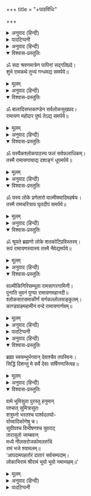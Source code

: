 +++
title = "+पाठविधिः"

+++

<details><summary>अनुवाद (हिन्दी)</summary>

वाल्मीकीय रामायणकी अनेक प्रकारकी पारायण-विधियाँ हैं। श्रीरामसेवाग्रन्थ, अनुष्ठानप्रकाश, स्कान्दोक्त रामायण-माहात्म्य, बृहद्धर्मपुराण तथा शाङ्कर, रामानुज, मध्व, रामानन्द आदि विभिन्न सम्प्रदायोंकी अलग-अलग विधियाँ हैं, यद्यपि उनका अन्तर साधारण है। इसी प्रकार इसके सकाम और निष्काम अनुष्ठानोंके भी भेद हैं। सबपर विस्तृत विचार यहाँ सम्भव नहीं। वाल्मीकीयके परम प्रसिद्ध नवाह्न-पारायणकी ही विधि यहाँ लिखी जा रही है।  
चैत्र, माघ तथा कार्तिक शुक्ल पञ्चमीसे त्रयोदशीतक इसके नवाह्न-पारायणकी विधि है१। किसी पुण्यक्षेत्र, पवित्र तीर्थ, मन्दिरमें या अपने घरपर ही भगवान् विष्णु तथा तुलसीके संनिधानमें वाल्मीकिरामायणका पाठ करना चाहिये। एतदर्थ यथासम्भव कथा-स्थानकी भूमिको संशोधन, मार्जन, लेपनादि संस्कारोंसे संस्कृतकर कदली-स्तम्भ तथा ध्वजा-पताका-वितानादिसे मण्डित कर देना चाहिये। मण्डपका मान १६ हाथ लंबा-चौड़ा हो और उसके बीचमें सर्वतोभद्रसे युक्त एक वेदी हो। अन्य वेदियाँ, कुण्ड तथा स्थण्डिल आदि भी हों। मण्डपके दक्षिण-पश्चिम भागमें वक्ता (व्यास) एवं श्रोताका आसन हो। व्यासासनके आगे पुस्तकका आसन होना चाहिये। श्रोताओंका आसन विस्तृत हो। व्यासका आसन श्रोतासे तथा पुस्तकका आसन वक्तासे भी ऊँचा होना चाहिये२। फिर प्रायश्चित्त तथा नित्यकृत्य करके भगवान् श्रीरामकी प्रतिमा स्थापित करनी चाहिये। अथवा पुस्तकपर ही सपरिकर-सपरिच्छद श्रीसीतारामजीका अर्थात् भगवान् श्रीरामचन्द्र, भगवती सीताजी, लक्ष्मणजी, भरतजी, शत्रुघ्नजी, श्रीहनुमान् जी  आदिका आवाहन करना चाहिये। तत्पश्चात् समस्त उपकरणोंसे अलंकृत, पञ्चपल्लवादिसे युक्त कलश स्थापितकर स्वस्त्ययनपूर्वक गणपतिपूजन, बटुक, क्षेत्रपाल, योगिनी, मातृका, नवग्रह, तुलसी, लोकपाल, दिक्पाल आदिका पूजन तथा नान्दीश्राद्ध करके सपरिकर-सपरिच्छद भगवान् रामकी पूजा करे।
</details>

<details><summary>पादटिप्पनी</summary>

१. चैत्रे माघे कार्तिके च सिते पक्षे च वाचयेत्।  
नवाहं सुमहापुण्यं श्रोतव्यं च प्रयत्नतः॥  
पञ्चम्या दिनमारभ्य रामायणकथामृतम्।  
नवाहश्रवणेनैव सर्वपापैः प्रमुच्यते॥  
(रामसेवाग्रन्थ)  
२. श्रोतृभ्यश्च तथा वक्तुर्व्यासाद् ग्रन्थस्य चोच्चता।  
(रामसेवाग्रन्थ)
</details>

<details><summary>अनुवाद (हिन्दी)</summary>

तदनन्तर काल-तिथि-गोत्र-नाम आदि बोलकर—  
ॐ भूर्भुवः स्वरोम्। ममोपात्तदुरितक्षयपूर्वकं श्रीसीतारामप्रीत्यर्थं श्रीसीतालक्ष्मणभरतशत्रुघ्नहनुमत्समेतश्रीरामचन्द्रप्रसादसिद्ध्यर्थं च श्रीरामचन्द्रप्रसादेन सर्वाभीष्टसिद्ध्यर्थं श्रीरामचन्द्रपूजनमहं करिष्ये। श्रीवाल्मीकीयरामायणस्य पारायणं च करिष्ये, तदङ्गभूतं कलशस्थापनं स्वस्त्ययनपाठं गणपतिपूजनं वटुकक्षेत्रपालयोगिनीमातृकानवग्रहतुलसीलोकपालदिक्पालादिपूजनं चाहं करिष्ये।  
—इस प्रकार संकल्प करनेके बाद पूजन करे।  
ॐ अच्युताय नमः, ॐ अनन्ताय नमः, ॐ गोविन्दाय नमः, ॐ नारायणाय नमः, ॐ मधुसूदनाय नमः, ॐ हृषीकेशाय नमः, ॐ माधवाय नमः, ॐ त्रिविक्रमाय नमः, ॐ दामोदराय नमः, ॐ मुकुन्दाय नमः, ॐ वामनाय नमः, ॐ पद्मनाभाय नमः, ॐ केशवाय नमः, ॐ विष्णवे नमः, ॐ श्रीधराय नमः, ॐ श्रीसीतारामाभ्यां नमः।  
इस प्रकार नमस्कार करके निम्न प्रकारसे पूजा करे—  
श्रीसीतालक्ष्मणभरतशत्रुघ्नहनुमत्समेतं श्रीरामचन्द्रं ध्यायामि—भगवान् रामका ध्यान करे।  
श्रीसीतालक्ष्मणभरतशत्रुघ्नहनुमत्समेतं श्रीरामचन्द्रं आवाहयामि—आवाहन करे।  
श्रीसीतालक्ष्मणभरतशत्रुघ्नहनुमत्समेताय श्रीरामचन्द्राय नमः—रत्नसिंहासनं समर्पयामि—सिंहासन अर्पण करे।  
श्रीसीतालक्ष्मणभरतशत्रुघ्नहनुमत्समेताय श्रीरामचन्द्राय नमः पाद्यं समर्पयामि—पाद्य दे।  
श्रीसीतालक्ष्मणभरतशत्रुघ्नहनुमत्समेताय श्रीरामचन्द्राय नमः अर्घ्यं समर्पयामि—अर्घ्य दे।  
श्रीसीतालक्ष्मणभरतशत्रुघ्नहनुमत्समेताय श्रीरामचन्द्राय नमः स्नानीयं समर्पयामि—स्नान करावे।  
श्रीसीतालक्ष्मणभरतशत्रुघ्नहनुमत्समेताय श्रीरामचन्द्राय नमः आचमनीयं समर्पयामि—आचमन करावे।  
श्रीसीतालक्ष्मणभरतशत्रुघ्नहनुमत्समेताय श्रीरामचन्द्राय नमः वस्त्रं समर्पयामि—वस्त्र अर्पण करे।  
श्रीसीतालक्ष्मणभरतशत्रुघ्नहनुमत्समेताय श्रीरामचन्द्राय नमः यज्ञोपवीताभरणं समर्पयामि—यज्ञोपवीत आभूषण दे।  
श्रीसीतालक्ष्मणभरतशत्रुघ्नहनुमत्समेताय श्रीरामचन्द्राय नमः गन्धान् समर्पयामि—चन्दन-कुङ्कुम लगावे।  
श्रीसीतालक्ष्मणभरतशत्रुघ्नहनुमत्समेताय श्रीरामचन्द्राय नमः अक्षतान् समर्पयामि—चावल चढ़ावे।  
श्रीसीतालक्ष्मणभरतशत्रुघ्नहनुमत्समेताय श्रीरामचन्द्राय नमः पुष्पाणि समर्पयामि—पुष्पमाला दे।  
श्रीसीतालक्ष्मणभरतशत्रुघ्नहनुमत्समेताय श्रीरामचन्द्राय नमः धूपमाघ्रापयामि—धूप दे।  
श्रीसीतालक्ष्मणभरतशत्रुघ्नहनुमत्समेताय श्रीरामचन्द्राय नमः दीपं दर्शयामि—दीपक दिखावे।  
श्रीसीतालक्ष्मणभरतशत्रुघ्नहनुमत्समेताय श्रीरामचन्द्राय नमः नैवेद्यं फलानि च समर्पयामि—नैवेद्य और फल अर्पण करे।  
श्रीसीतालक्ष्मणभरतशत्रुघ्नहनुमत्समेताय श्रीरामचन्द्राय नमः ताम्बूलं समर्पयामि—पान दे।  
श्रीसीतालक्ष्मणभरतशत्रुघ्नहनुमत्समेताय श्रीरामचन्द्राय नमः कर्पूरनीराजनं समर्पयामि—आरती करे।  
श्रीसीतालक्ष्मणभरतशत्रुघ्नहनुमत्समेताय श्रीरामचन्द्राय नमः छत्रचामरादि समर्पयामि—छत्र-चँवरादि अर्पण करे।  
श्रीसीतालक्ष्मणभरतशत्रुघ्नहनुमत्समेताय श्रीरामचन्द्राय नमः पुष्पाञ्जलिं समर्पयामि—पुष्पाञ्जलि अर्पण करे।  
श्रीसीतालक्ष्मणभरतशत्रुघ्नहनुमत्समेताय श्रीरामचन्द्राय नमः प्रदक्षिणानमस्कारान् समर्पयामि—प्रदक्षिणा और नमस्कार करे।  
तत्पश्चात् निम्न प्रकारसे पञ्चोपचारसे श्रीरामायण-ग्रन्थकी पूजा करे—
</details>

<details open><summary>विश्वास-प्रस्तुतिः</summary>

ॐ सदा श्रवणमात्रेण पापिनां सद्‍गतिप्रदे।  
शुभे रामकथे तुभ्यं गन्धमद्य समर्पये॥
</details>

<details><summary>मूलम्</summary>

ॐ सदा श्रवणमात्रेण पापिनां सद्‍गतिप्रदे।  
शुभे रामकथे तुभ्यं गन्धमद्य समर्पये॥
</details>

<details><summary>अनुवाद (हिन्दी)</summary>

—इति गन्धं समर्पयामि।
</details>

<details open><summary>विश्वास-प्रस्तुतिः</summary>

ॐ बालादिसप्तकाण्डेन सर्वलोकसुखप्रद।  
रामायण महोदार पुष्पं तेऽद्य समर्पये॥
</details>

<details><summary>मूलम्</summary>

ॐ बालादिसप्तकाण्डेन सर्वलोकसुखप्रद।  
रामायण महोदार पुष्पं तेऽद्य समर्पये॥
</details>

<details><summary>अनुवाद (हिन्दी)</summary>

—इति पुष्पाणि पुष्पमालां च समर्पयामि।
</details>

<details open><summary>विश्वास-प्रस्तुतिः</summary>

ॐ यस्यैकश्लोकपाठस्य फलं सर्वफलाधिकम्।  
तस्मै रामायणायाद्य दशाङ्गं धूपमर्पये॥
</details>

<details><summary>मूलम्</summary>

ॐ यस्यैकश्लोकपाठस्य फलं सर्वफलाधिकम्।  
तस्मै रामायणायाद्य दशाङ्गं धूपमर्पये॥
</details>

<details><summary>अनुवाद (हिन्दी)</summary>

—इति धूपमाघ्रापयामि।
</details>

<details open><summary>विश्वास-प्रस्तुतिः</summary>

ॐ यस्य लोके प्रणेतारो वाल्मीक्यादिमहर्षयः।  
तस्मै रामचरित्राय घृतदीपं समर्पये॥
</details>

<details><summary>मूलम्</summary>

ॐ यस्य लोके प्रणेतारो वाल्मीक्यादिमहर्षयः।  
तस्मै रामचरित्राय घृतदीपं समर्पये॥
</details>

<details><summary>अनुवाद (हिन्दी)</summary>

—इति दीपं दर्शयामि।
</details>

<details open><summary>विश्वास-प्रस्तुतिः</summary>

ॐ श्रूयते ब्रह्मणो लोके शतकोटिप्रविस्तरम्।  
रूपं रामायणस्यास्य तस्मै नैवेद्यमर्पये॥
</details>

<details><summary>मूलम्</summary>

ॐ श्रूयते ब्रह्मणो लोके शतकोटिप्रविस्तरम्।  
रूपं रामायणस्यास्य तस्मै नैवेद्यमर्पये॥
</details>

<details><summary>अनुवाद (हिन्दी)</summary>

—इति नैवेद्यं समर्पयामि।  
पूजा करनेके बाद कर्पूरकी आरती करके चार बार प्रदक्षिणा कर पुष्पाञ्जलि अर्पण करे। फिर साष्टाङ्ग प्रणाम कर इस प्रकार नमस्कार करे—
</details>

<details open><summary>विश्वास-प्रस्तुतिः</summary>

वाल्मीकिगिरिसम्भूता रामसागरगामिनी।  
पुनाति भुवनं पुण्या रामायणमहानदी॥  
श्लोकसारसमाकीर्णं सर्गकल्लोलसङ्कुलम्।  
काण्डग्राहमहामीनं वन्दे रामायणार्णवम्॥
</details>

<details><summary>मूलम्</summary>

वाल्मीकिगिरिसम्भूता रामसागरगामिनी।  
पुनाति भुवनं पुण्या रामायणमहानदी॥  
श्लोकसारसमाकीर्णं सर्गकल्लोलसङ्कुलम्।  
काण्डग्राहमहामीनं वन्दे रामायणार्णवम्॥
</details>

<details><summary>अनुवाद (हिन्दी)</summary>

फिर देवता, ब्राह्मणादिकी पूजा कर पाठका संकल्प करके ऋष्यादिन्यास करे। अनुष्ठानप्रकाशके अनुसार कामनाभेदसे यदि पूरी रामायणका पाठ न हो सके तो अलग-अलग काण्डोंके अनुष्ठानकी भी विधि है। जैसे पुत्रकी कामनावाला बालकाण्ड पढ़े, लक्ष्मीकी इच्छावाला अयोध्याकाण्ड पढ़े। इसी प्रकार नष्टराज्यकी प्राप्तिकी इच्छावालोंको किष्किन्धाकाण्डका, सभी कामनाओंकी इच्छावालोंको सुन्दरकाण्डका और शत्रुनाशकी कामनावालोंको लङ्काकाण्डका पाठ करना चाहिये। ‘बृहद्धर्मपुराण’ के अनुसार इनका अन्य भी सकाम उपयोग है। वह तथा उसके न्यासादिका प्रकार आगे लिखा जायगा।  
ॐ अस्य श्रीवाल्मीकिरामायणमहामन्त्रस्य भगवान् वाल्मीकिऋषिः। अनुष्टुप् छन्दः। श्रीरामः परमात्मा देवता। अभयं सर्वभूतेभ्य इति बीजम्। अङ्गुल्यग्रेण तान् हन्यामिति शक्तिः। एतदस्त्रबलं दिव्यमिति कीलकम्। भगवान्नारायणो देव इति तत्त्वम्। धर्मात्मा सत्यसंधश्चेत्यस्त्रम्। पुरुषार्थचतुष्टयसिद्ध्यर्थं पाठे विनियोगः।  
१-ॐ श्रीं रां आपदामपहर्तारमित्यङ्गुष्ठाभ्यां नमः।  
२-ॐ ह्रीं रीं दातारमिति तर्जनीभ्यां नमः।  
३-ॐ रों रूं सर्वसम्पदामिति मध्यमाभ्यां नमः।  
४-ॐ श्रीं रैं लोकाभिराममित्यनामिकाभ्यां नमः ।  
५-ॐ श्रीं रौं श्रीराममिति कनिष्ठिकाभ्यां नमः।  
६-ॐ रौं रः भूयो भूयो नमाम्यहमिति करतलकरपृष्ठाभ्यं नमः।  
इन्हीं मन्त्रोंसे इसी प्रकार हृदयादि न्यास करे।
</details>

<details><summary>पादटिप्पनी</summary>

१-‘हृदयाय नमः’ कहकर पाँचों अङ्गुलियोंसे हृदयका स्पर्श किया जाय। ॐ श्रीं रां आपदामपहर्तारमिति  
२-‘शिरसे स्वाहा’ कहकर सिरका अग्रभाग छुआ जाय। ॐ ह्रीं रीं दातारमिति  
३-‘शिखायै वौषट्’ कहकर शिखाका स्पर्श किया जाय। ॐ रों रूं सर्वसम्पदामिति  
४-‘कवचाय हुम्’ कहकर दाहिने हाथसे बायें कंधे तथा बायें हाथसे दाहिने कंधेका स्पर्श करे। ॐ श्रीं रैं लोकाभिराममिति  
५-‘नेत्रत्रयाय वौषट्’ कहकर नेत्रोंका स्पर्श करे तथा ॐ श्रीं रौं श्रीराममिति  
६-‘अस्त्राय फट्’ कहकर तीन बार ताली बजाये। ॐ रौं रः भूयो भूयो नमाम्यहमिति
</details>

<details><summary>अनुवाद (हिन्दी)</summary>

फिर—
</details>

<details open><summary>विश्वास-प्रस्तुतिः</summary>

ब्रह्मा स्वयम्भूर्भगवान् देवाश्चैव तपस्विनः।  
सिद्धिं दिशन्तु मे सर्वे देवाः सर्षिगणास्त्विह॥
</details>

<details><summary>मूलम्</summary>

ब्रह्मा स्वयम्भूर्भगवान् देवाश्चैव तपस्विनः।  
सिद्धिं दिशन्तु मे सर्वे देवाः सर्षिगणास्त्विह॥
</details>

<details><summary>अनुवाद (हिन्दी)</summary>

—इति दिग्बन्धः।  
यों कहकर चारों ओर हाथ घुमाकर अन्तमें फिर इस प्रकार ध्यान करे—
</details>

<details open><summary>विश्वास-प्रस्तुतिः</summary>

वामे भूमिसुता पुरस्तु हनुमान्  
पश्चात् सुमित्रासुतः  
शत्रुघ्नो भरतश्च पार्श्वदलयो-  
र्वाय्वादिकोणेषु च।  
सुग्रीवश्च विभीषणश्च युवराट्  
तारासुतो जाम्बवान्  
मध्ये नीलसरोजकोमलरुचिं  
रामं भजे श्यामलम्॥  
‘आपदामपहर्तारं दातारं सर्वसम्पदाम्।  
लोकाभिरामं श्रीरामं भूयो भूयो नमाम्यहम्॥’
</details>

<details><summary>मूलम्</summary>

वामे भूमिसुता पुरस्तु हनुमान्  
पश्चात् सुमित्रासुतः  
शत्रुघ्नो भरतश्च पार्श्वदलयो-  
र्वाय्वादिकोणेषु च।  
सुग्रीवश्च विभीषणश्च युवराट्  
तारासुतो जाम्बवान्  
मध्ये नीलसरोजकोमलरुचिं  
रामं भजे श्यामलम्॥  
‘आपदामपहर्तारं दातारं सर्वसम्पदाम्।  
लोकाभिरामं श्रीरामं भूयो भूयो नमाम्यहम्॥’
</details>

<details><summary>अनुवाद (हिन्दी)</summary>

यह सम्पुटका मन्त्र है। इससे सम्पुटित पाठ करनेसे समस्त मनःकामनाओंकी सिद्धि होती है।  
फिर* निम्न प्रकारसे मङ्गलाचरण करके पाठ आरम्भ करना चाहिये—
</details>

<details><summary>पादटिप्पनी</summary>

* ‘बृहद्धर्मपुराणके अनुसार रामायणके पारायणके पहले रामायणकवचका भी पाठ कर लेना चाहिये। वह मङ्गलाचरणके पहले होना चाहिये। कम-से-कम प्रथम दिन इसका पाठ तो कर ही लेना चाहिये। कवच इस प्रकार है—  
  ॐ नमोऽष्टादशतत्त्वरूपाय रामायणाय महामन्त्रस्वरूपाय। मा निषादेति मूलं शिरोऽवतु। अनुक्रमणिकाबीजं मुखमवतु। ऋष्यशृङ्गोपाख्यानमृषिर्जिह्वामवतु। जानकीलाभोऽनुष्टुप्च्छन्दोऽवतु गलम्। केकय्याज्ञा देवता हृदयमवतु। सीतालक्ष्मणानुगमनश्रीरामहर्षाः प्रमाणं जठरमवतु। भगवद्भक्तिः शक्तिरवतु मे मध्यमम्। शक्तिमान् धर्मो मुनीनां पालनं ममोरू रक्षतु। मारीचवचनं प्रतिपालनमवतु पादौ। सुग्रीवमैत्रमर्थोऽवतु स्तनौ। निर्णयो हनुमच्चेष्टावतु बाहू। कर्ता सम्पातिपक्षोद्‍गमोऽवतु स्कन्धौ। प्रयोजनं विभीषणराज्यं ग्रीवां ममावतु। रावणवधः स्वरूपमवतु कर्णौ। सीतोद्धारो लक्षणमवतु नासिके। अमोघस्तव संस्तवोऽवतु जीवात्मानम्। नयः काललक्ष्मणसंवादोऽवतु नाभिम्। आचरणीयं श्रीरामादिधर्मं सर्वाङ्गं ममावतु। इति रामायणकवचम्।  
  (बृहद्धर्मपुराणम्, पूर्वखण्डम् २५ वाँ अध्याय)
</details>

